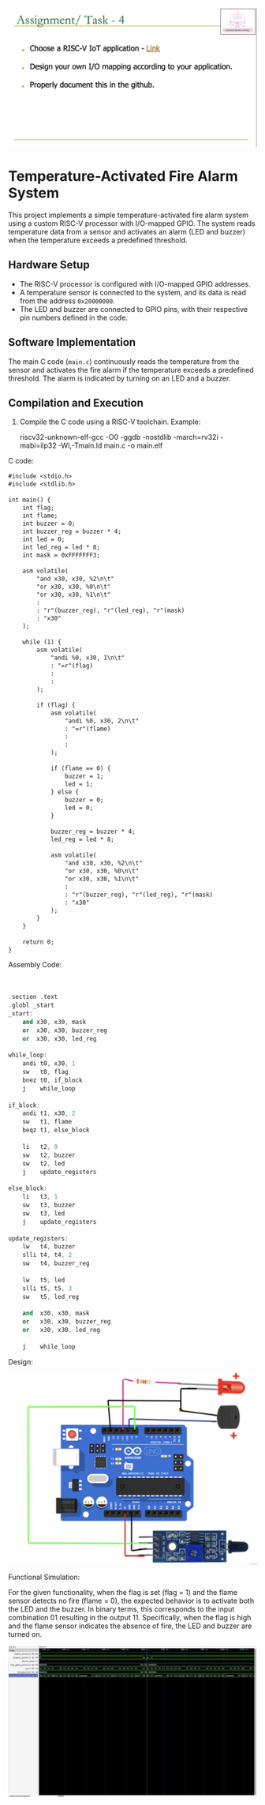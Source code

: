 

![Alt Text](1B.png) 


# Temperature-Activated Fire Alarm System

This project implements a simple temperature-activated fire alarm system using a custom RISC-V processor with I/O-mapped GPIO. The system reads temperature data from a sensor and activates an alarm (LED and buzzer) when the temperature exceeds a predefined threshold.

## Hardware Setup

- The RISC-V processor is configured with I/O-mapped GPIO addresses.
- A temperature sensor is connected to the system, and its data is read from the address `0x20000000`.
- The LED and buzzer are connected to GPIO pins, with their respective pin numbers defined in the code.

## Software Implementation

The main C code (`main.c`) continuously reads the temperature from the sensor and activates the fire alarm if the temperature exceeds a predefined threshold. The alarm is indicated by turning on an LED and a buzzer.

## Compilation and Execution

1. Compile the C code using a RISC-V toolchain. Example:

   riscv32-unknown-elf-gcc -O0 -ggdb -nostdlib -march=rv32i -mabi=ilp32 -Wl,-Tmain.ld main.c -o main.elf


C code:

```
#include <stdio.h>
#include <stdlib.h>

int main() {
    int flag;
    int flame;
    int buzzer = 0;
    int buzzer_reg = buzzer * 4;
    int led = 0;
    int led_reg = led * 8;
    int mask = 0xFFFFFFF3;

    asm volatile(
        "and x30, x30, %2\n\t"
        "or x30, x30, %0\n\t"
        "or x30, x30, %1\n\t"
        :
        : "r"(buzzer_reg), "r"(led_reg), "r"(mask)
        : "x30"
    );

    while (1) {
        asm volatile(
            "andi %0, x30, 1\n\t"
            : "=r"(flag)
            :
            :
        );

        if (flag) {
            asm volatile(
                "andi %0, x30, 2\n\t"
                : "=r"(flame)
                :
                :
            );

            if (flame == 0) {
                buzzer = 1;
                led = 1;
            } else {
                buzzer = 0;
                led = 0;
            }

            buzzer_reg = buzzer * 4;
            led_reg = led * 8;

            asm volatile(
                "and x30, x30, %2\n\t"
                "or x30, x30, %0\n\t"
                "or x30, x30, %1\n\t"
                :
                : "r"(buzzer_reg), "r"(led_reg), "r"(mask)
                : "x30"
            );
        }
    }

    return 0;
}
```



Assembly Code:


```a


.section .text
.globl _start
_start:
    and x30, x30, mask
    or  x30, x30, buzzer_reg
    or  x30, x30, led_reg

while_loop:
    andi t0, x30, 1
    sw   t0, flag
    bnez t0, if_block
    j    while_loop

if_block:
    andi t1, x30, 2
    sw   t1, flame
    beqz t1, else_block

    li   t2, 0
    sw   t2, buzzer
    sw   t2, led
    j    update_registers

else_block:
    li   t3, 1
    sw   t3, buzzer
    sw   t3, led
    j    update_registers

update_registers:
    lw   t4, buzzer
    slli t4, t4, 2
    sw   t4, buzzer_reg

    lw   t5, led
    slli t5, t5, 3
    sw   t5, led_reg

    and  x30, x30, mask
    or   x30, x30, buzzer_reg
    or   x30, x30, led_reg

    j    while_loop

```


Design:


![Alt Text](1A.png) 

Functional Simulation:

For the given functionality, when the flag is set (flag = 1) and the flame sensor detects no fire (flame = 0), the expected behavior is to activate both the LED and the buzzer. In binary terms, this corresponds to the input combination 01 resulting in the output 11. Specifically, when the flag is high and the flame sensor indicates the absence of fire, the LED and buzzer are turned on.


![Alt Text](1C.png) 
